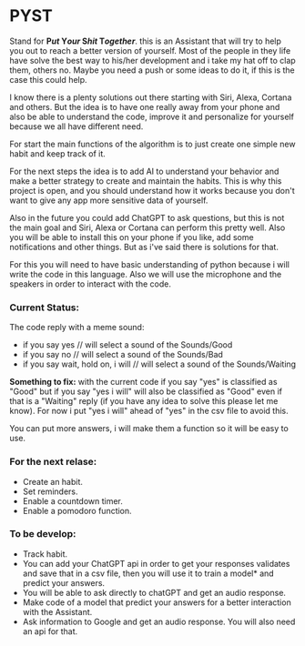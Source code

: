 # PYST
Stand for **P*ut* Y*our* S*hit* T*ogether***. this is an Assistant that will try to help you out to reach a better version of yourself. Most of the people in they life have solve the best way to his/her development and i take my hat off to clap them, others no. Maybe you need a push or some ideas to do it, if this is the case this could help. 

I know there is a plenty solutions out there starting with Siri, Alexa, Cortana and others. But the idea is to have one really away from your phone and also be able to understand the code, improve it and personalize for yourself because we all have different need.

For start the main functions of the algorithm is to just create one simple new habit and keep track of it.

For the next steps the idea is to add AI to understand your behavior and make a better strategy to create and maintain the habits. This is why this project is open, and you should understand how it works because you don't want to give any app more sensitive data of yourself.

Also in the future you could add ChatGPT to ask questions, but this is not the main goal and Siri, Alexa or Cortana can perform this pretty well. Also you will be able to install this on your phone if you like, add some notifications and other things. But as i've said there is solutions for that.

For this you will need to have basic understanding of python because i will write the code in this language. Also we will use the microphone and the speakers in order to interact with the code.

### Current Status:

The code reply with a meme sound:
- if you say yes // will select a sound of the Sounds/Good
- if you say no // will select a sound of the Sounds/Bad
- if you say wait, hold on, i will // will select a sound of the Sounds/Waiting

**Something to fix:** with the current code if you say "yes" is classified as "Good" but if you say "yes i will" will also be classified as "Good" even if that is a "Waiting" reply (if you have any idea to solve this please let me know). For now i put "yes i will" ahead of "yes" in the csv file to avoid this.

You can put more answers, i will make them a function so it will be easy to use.

### For the next relase:

- Create an habit.
- Set reminders.
- Enable a countdown timer.
- Enable a pomodoro function.

### To be develop:

- Track habit.
- You can add your ChatGPT api in order to get your responses validates and save that in a csv file, then you will use it to train a model* and predict your answers.
- You will be able to ask directly to chatGPT and get an audio response.
- Make code of a model that predict your answers for a better interaction with the Assistant.
- Ask information to Google and get an audio response. You will also need an api for that.
